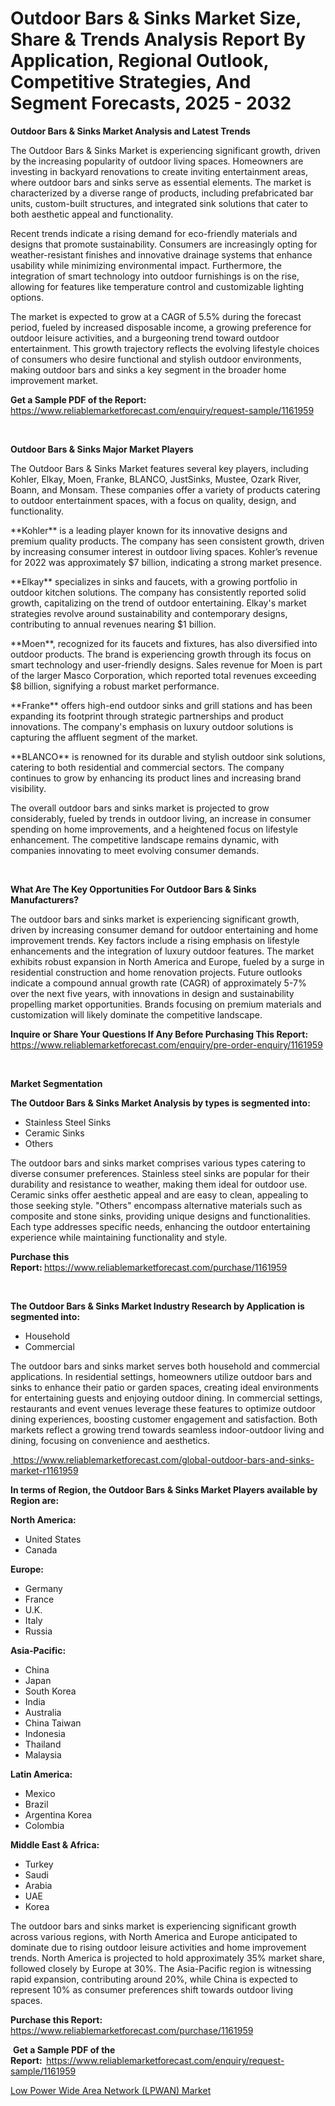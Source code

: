 <p><h1>Outdoor Bars & Sinks Market Size, Share & Trends Analysis Report By Application, Regional Outlook, Competitive Strategies, And Segment Forecasts, 2025 - 2032</h1></p><p><strong>Outdoor Bars & Sinks Market Analysis and Latest Trends</strong></p>
<p><p>The Outdoor Bars & Sinks Market is experiencing significant growth, driven by the increasing popularity of outdoor living spaces. Homeowners are investing in backyard renovations to create inviting entertainment areas, where outdoor bars and sinks serve as essential elements. The market is characterized by a diverse range of products, including prefabricated bar units, custom-built structures, and integrated sink solutions that cater to both aesthetic appeal and functionality.</p><p>Recent trends indicate a rising demand for eco-friendly materials and designs that promote sustainability. Consumers are increasingly opting for weather-resistant finishes and innovative drainage systems that enhance usability while minimizing environmental impact. Furthermore, the integration of smart technology into outdoor furnishings is on the rise, allowing for features like temperature control and customizable lighting options.</p><p>The market is expected to grow at a CAGR of 5.5% during the forecast period, fueled by increased disposable income, a growing preference for outdoor leisure activities, and a burgeoning trend toward outdoor entertainment. This growth trajectory reflects the evolving lifestyle choices of consumers who desire functional and stylish outdoor environments, making outdoor bars and sinks a key segment in the broader home improvement market.</p></p>
<p><strong>Get a Sample PDF of the Report:&nbsp;</strong> <a href="https://www.reliablemarketforecast.com/enquiry/request-sample/1161959?utm_campaign=2761&utm_medium=2&utm_source=Github&utm_content=ia&utm_term=24032025&utm_id=outdoor-bars-sinks">https://www.reliablemarketforecast.com/enquiry/request-sample/1161959</a></p>
<p>&nbsp;</p>
<p><strong>Outdoor Bars & Sinks Major Market Players</strong></p>
<p><p>The Outdoor Bars & Sinks Market features several key players, including Kohler, Elkay, Moen, Franke, BLANCO, JustSinks, Mustee, Ozark River, Boann, and Monsam. These companies offer a variety of products catering to outdoor entertainment spaces, with a focus on quality, design, and functionality.</p><p>**Kohler** is a leading player known for its innovative designs and premium quality products. The company has seen consistent growth, driven by increasing consumer interest in outdoor living spaces. Kohler’s revenue for 2022 was approximately $7 billion, indicating a strong market presence.</p><p>**Elkay** specializes in sinks and faucets, with a growing portfolio in outdoor kitchen solutions. The company has consistently reported solid growth, capitalizing on the trend of outdoor entertaining. Elkay's market strategies revolve around sustainability and contemporary designs, contributing to annual revenues nearing $1 billion.</p><p>**Moen**, recognized for its faucets and fixtures, has also diversified into outdoor products. The brand is experiencing growth through its focus on smart technology and user-friendly designs. Sales revenue for Moen is part of the larger Masco Corporation, which reported total revenues exceeding $8 billion, signifying a robust market performance.</p><p>**Franke** offers high-end outdoor sinks and grill stations and has been expanding its footprint through strategic partnerships and product innovations. The company's emphasis on luxury outdoor solutions is capturing the affluent segment of the market.</p><p>**BLANCO** is renowned for its durable and stylish outdoor sink solutions, catering to both residential and commercial sectors. The company continues to grow by enhancing its product lines and increasing brand visibility.</p><p>The overall outdoor bars and sinks market is projected to grow considerably, fueled by trends in outdoor living, an increase in consumer spending on home improvements, and a heightened focus on lifestyle enhancement. The competitive landscape remains dynamic, with companies innovating to meet evolving consumer demands.</p></p>
<p>&nbsp;</p>
<p><strong>What Are The Key Opportunities For Outdoor Bars & Sinks Manufacturers?</strong></p>
<p><p>The outdoor bars and sinks market is experiencing significant growth, driven by increasing consumer demand for outdoor entertaining and home improvement trends. Key factors include a rising emphasis on lifestyle enhancements and the integration of luxury outdoor features. The market exhibits robust expansion in North America and Europe, fueled by a surge in residential construction and home renovation projects. Future outlooks indicate a compound annual growth rate (CAGR) of approximately 5-7% over the next five years, with innovations in design and sustainability propelling market opportunities. Brands focusing on premium materials and customization will likely dominate the competitive landscape.</p></p>
<p><strong>Inquire or Share Your Questions If Any Before Purchasing This Report:</strong> <a href="https://www.reliablemarketforecast.com/enquiry/pre-order-enquiry/1161959?utm_campaign=2761&utm_medium=2&utm_source=Github&utm_content=ia&utm_term=24032025&utm_id=outdoor-bars-sinks">https://www.reliablemarketforecast.com/enquiry/pre-order-enquiry/1161959</a></p>
<p>&nbsp;</p>
<p><strong>Market Segmentation</strong></p>
<p><strong>The Outdoor Bars & Sinks Market Analysis by types is segmented into:</strong></p>
<p><ul><li>Stainless Steel Sinks</li><li>Ceramic Sinks</li><li>Others</li></ul></p>
<p><p>The outdoor bars and sinks market comprises various types catering to diverse consumer preferences. Stainless steel sinks are popular for their durability and resistance to weather, making them ideal for outdoor use. Ceramic sinks offer aesthetic appeal and are easy to clean, appealing to those seeking style. "Others" encompass alternative materials such as composite and stone sinks, providing unique designs and functionalities. Each type addresses specific needs, enhancing the outdoor entertaining experience while maintaining functionality and style.</p></p>
<p><strong>Purchase this Report:&nbsp;</strong><a href="https://www.reliablemarketforecast.com/purchase/1161959?utm_campaign=2761&utm_medium=2&utm_source=Github&utm_content=ia&utm_term=24032025&utm_id=outdoor-bars-sinks">https://www.reliablemarketforecast.com/purchase/1161959</a></p>
<p>&nbsp;</p>
<p><strong>The Outdoor Bars & Sinks Market Industry Research by Application is segmented into:</strong></p>
<p><ul><li>Household</li><li>Commercial</li></ul></p>
<p><p>The outdoor bars and sinks market serves both household and commercial applications. In residential settings, homeowners utilize outdoor bars and sinks to enhance their patio or garden spaces, creating ideal environments for entertaining guests and enjoying outdoor dining. In commercial settings, restaurants and event venues leverage these features to optimize outdoor dining experiences, boosting customer engagement and satisfaction. Both markets reflect a growing trend towards seamless indoor-outdoor living and dining, focusing on convenience and aesthetics.</p></p>
<p><a href="https://www.reliablemarketforecast.com/global-outdoor-bars-and-sinks-market-r1161959?utm_campaign=2761&utm_medium=2&utm_source=Github&utm_content=ia&utm_term=24032025&utm_id=outdoor-bars-sinks">&nbsp;https://www.reliablemarketforecast.com/global-outdoor-bars-and-sinks-market-r1161959</a></p>
<p><strong>In terms of Region, the Outdoor Bars & Sinks Market Players available by Region are:</strong></p>
<p>
    <p> <strong> North America: </strong>
        <ul>
            <li>United States</li>
            <li>Canada</li>
        </ul>
        </p> 
    <p> <strong> Europe: </strong>
        <ul>
            <li>Germany</li>
            <li>France</li>
            <li>U.K.</li>
            <li>Italy</li>
            <li>Russia</li>
        </ul>
        </p> 
    <p> <strong> Asia-Pacific: </strong>
        <ul>
            <li>China</li>
            <li>Japan</li>
            <li>South Korea</li>
            <li>India</li>
            <li>Australia</li>
            <li>China Taiwan</li>
            <li>Indonesia</li>
            <li>Thailand</li>
            <li>Malaysia</li>
        </ul>
        </p> 
    <p> <strong> Latin America: </strong>
        <ul>
            <li>Mexico</li>
            <li>Brazil</li>
            <li>Argentina Korea</li>
            <li>Colombia</li>
        </ul>
        </p> 
    <p> <strong> Middle East & Africa: </strong>
        <ul>
            <li>Turkey</li>
            <li>Saudi</li>
            <li>Arabia</li>
            <li>UAE</li>
            <li>Korea</li>
        </ul>
    </p>
    </p>
<p><p>The outdoor bars and sinks market is experiencing significant growth across various regions, with North America and Europe anticipated to dominate due to rising outdoor leisure activities and home improvement trends. North America is projected to hold approximately 35% market share, followed closely by Europe at 30%. The Asia-Pacific region is witnessing rapid expansion, contributing around 20%, while China is expected to represent 10% as consumer preferences shift towards outdoor living spaces.</p></p>
<p><strong>Purchase this Report: </strong><a href="https://www.reliablemarketforecast.com/purchase/1161959?utm_campaign=2761&utm_medium=2&utm_source=Github&utm_content=ia&utm_term=24032025&utm_id=outdoor-bars-sinks">https://www.reliablemarketforecast.com/purchase/1161959</a></p>
<p>&nbsp;<strong>Get a Sample PDF of the Report:&nbsp;&nbsp;</strong><a href="https://www.reliablemarketforecast.com/enquiry/request-sample/1161959?utm_campaign=2761&utm_medium=2&utm_source=Github&utm_content=ia&utm_term=24032025&utm_id=outdoor-bars-sinks">https://www.reliablemarketforecast.com/enquiry/request-sample/1161959</a></p>
<p><strong></strong></p>
<p><p><a href="https://github.com/saaindosya/Market-Research-Report-List-1/blob/main/low-power-wide-area-network-lpwan-market.md?utm_campaign=2761&utm_medium=2&utm_source=Github&utm_content=ia&utm_term=24032025&utm_id=outdoor-bars-sinks">Low Power Wide Area Network (LPWAN) Market</a></p></p>